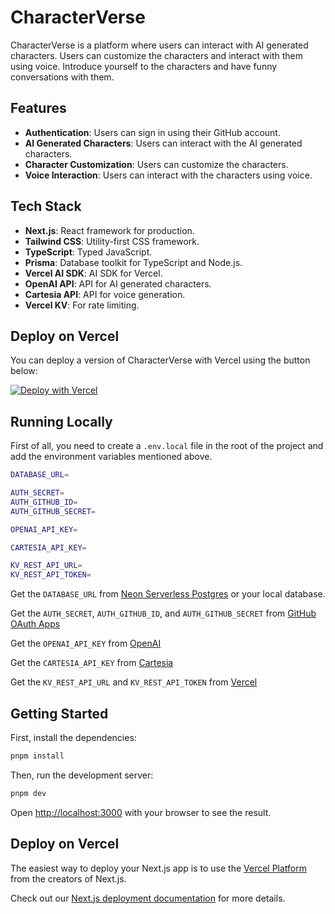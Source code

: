 # CharacterVerse

CharacterVerse is a platform where users can interact with AI generated characters. Users can customize the characters and interact with them using voice. Introduce yourself to the characters and have funny conversations with them.

## Features

- **Authentication**: Users can sign in using their GitHub account.
- **AI Generated Characters**: Users can interact with the AI generated characters.
- **Character Customization**: Users can customize the characters.
- **Voice Interaction**: Users can interact with the characters using voice.

## Tech Stack

- **Next.js**: React framework for production.
- **Tailwind CSS**: Utility-first CSS framework.
- **TypeScript**: Typed JavaScript.
- **Prisma**: Database toolkit for TypeScript and Node.js.
- **Vercel AI SDK**: AI SDK for Vercel.
- **OpenAI API**: API for AI generated characters.
- **Cartesia API**: API for voice generation.
- **Vercel KV**: For rate limiting.

## Deploy on Vercel

You can deploy a version of CharacterVerse with Vercel using the button below:

[![Deploy with Vercel](https://vercel.com/button)](https://vercel.com/new/clone?repository-url=https://github.com/roberthgnz/character-verse&env=DATABASE_URL,AUTH_SECRET,AUTH_GITHUB_ID,AUTH_GITHUB_SECRET,OPENAI_API_KEY,CARTESIA_API_KEY,KV_REST_API_URL,KV_REST_API_TOKEN)

## Running Locally

First of all, you need to create a `.env.local` file in the root of the project and add the environment variables mentioned above.

```bash
DATABASE_URL=

AUTH_SECRET=
AUTH_GITHUB_ID=
AUTH_GITHUB_SECRET=

OPENAI_API_KEY=

CARTESIA_API_KEY=

KV_REST_API_URL=
KV_REST_API_TOKEN=
```

Get the `DATABASE_URL` from [Neon Serverless Postgres](https://neon.tech/) or your local database.

Get the `AUTH_SECRET`, `AUTH_GITHUB_ID`, and `AUTH_GITHUB_SECRET` from [GitHub OAuth Apps](https://github.com/settings/apps)

Get the `OPENAI_API_KEY` from [OpenAI](https://platform.openai.com/api-keys)

Get the `CARTESIA_API_KEY` from [Cartesia](https://play.cartesia.ai/console)

Get the `KV_REST_API_URL` and `KV_REST_API_TOKEN` from [Vercel](https://vercel.com/)

## Getting Started

First, install the dependencies:

```bash
pnpm install
```

Then, run the development server:

```bash
pnpm dev
```

Open [http://localhost:3000](http://localhost:3000) with your browser to see the result.

## Deploy on Vercel

The easiest way to deploy your Next.js app is to use the [Vercel Platform](https://vercel.com/new?utm_medium=default-template&filter=next.js&utm_source=create-next-app&utm_campaign=create-next-app-readme) from the creators of Next.js.

Check out our [Next.js deployment documentation](https://nextjs.org/docs/deployment) for more details.
